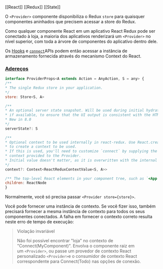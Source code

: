 [[React]]
[[Redux]]
[[State]]


O `<Provider>` componente disponibiliza o Redux `store` para quaisquer componentes aninhados que precisem acessar a store do Redux.

Como qualquer componente React em um aplicativo React Redux pode ser conectado à loja, a maioria dos aplicativos renderizará um `<Provider>` no nível superior, com toda a árvore de componentes do aplicativo dentro dele.

Os [Hooks](https://react-redux.js.org/api/hooks) e [`connect`](https://react-redux.js.org/api/connect)APIs podem então acessar a instância de armazenamento fornecida através do mecanismo Context do React.

### [Adereços](https://react-redux.js.org/api/provider#props "Link direto para o título")[](https://react-redux.js.org/api/provider#props "Link direto para o título")

```jsx
interface ProviderProps<A extends Action = AnyAction, S = any> {  
/**  
* The single Redux store in your application.  
*/  
store: Store<S, A>  
  
/**  
* An optional server state snapshot. Will be used during initial hydration render  
* if available, to ensure that the UI output is consistent with the HTML generated on the server.  
* New in 8.0  
*/  
serverState?: S  
  
/**  
* Optional context to be used internally in react-redux. Use React.createContext()  
* to create a context to be used.  
* If this is used, you'll need to customize `connect` by supplying the same  
* context provided to the Provider.  
* Initial value doesn't matter, as it is overwritten with the internal state of Provider.  
*/  
context?: Context<ReactReduxContextValue<S, A>>  
  
/** The top-level React elements in your component tree, such as `<App />` **/  
children: ReactNode  
}
```

Normalmente, você só precisa passar `<Provider store={store}>`.

Você pode fornecer uma instância de contexto. Se você fizer isso, também precisará fornecer a mesma instância de contexto para todos os seus componentes conectados. A falha em fornecer o contexto correto resulta neste erro de tempo de execução:

> Violação invariável
> 
> Não foi possível encontrar "loja" no contexto de "Connect(MyComponent)". Envolva o componente raiz em um `<Provider>`, ou passe um provedor de contexto React personalizado `<Provider>`e o consumidor de contexto React correspondente para Connect(Todo) nas opções de conexão.



